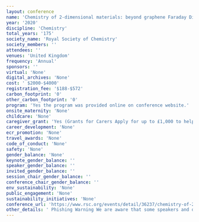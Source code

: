 ```yaml
---
layout: conference 
name: 'Chemistry of 2-dimensional materials: beyond graphene Faraday Discussion'
year: '2020'
discipline: 'Chemistry'
total_years: '175'
society_name: 'Royal Society of Chemistry'
society_members: ''
attendees: ''
venues: 'United Kingdom'
frequency: 'Annual'
sponsors: ''
virtual: 'None'
digital_archives: 'None'
cost: ' $2000-$4000'
registration_fee: '$188-$572'
carbon_footprint: '0'
other_carbon_footprint: '0'
program: 'Yes the program was provided online on conference website.'
onsite_maternity: 'None'
childcare: 'None'
caregiver_grant: 'Yes (Grants for Carers Apply for up to £1,000 to help cover caring costs Caring responsibilities are wide and varied, but we know they can sometimes be hard to balance alongside your career. With our Grants for Carers, you can apply for up to £1,000 per year to help you attend a chemistry-related meeting, conference or workshop or a professional development event. This money would be used to cover any additional costs you incur, paying for care that you usually provide.  Each application will be assessed on its own merits Every carers responsibilities are different, so we are committed to assessing each application individually. However, by way of guidance, the kinds of expenses that we will consider funding include:      extra home help or nursing care for a dependant whilst you will not be present     additional medical/respite care for a dependant whilst you will not be present     travel expenses to allow a relative to accompany you in order to care for your dependants whilst you attend a meeting or event     extended hours with a care worker/childminder/play scheme to allow you to return home later than normal.  You are eligible to apply if:     you are a chemist     you will incur additional caring expenses while attending a chemistry-related meeting, conference, workshop or professional development event     you will use these funds to cover the cost of care that you usually provide     you are based in the UK or Ireland or if not, you will normally have held three years RSC membership (either past or current). We have designed the process to be straightforward and will ask you to provide brief details of the event and a description of how the grant will be used. We aim to respond to you within six weeks of your application.  To apply please complete the Grants for Carers application form. Multiple applications, up to the maximum value of £1,000 per year, will be considered. All applications will be individually assessed at our discretion. Please note that, if you receive a grant, you will need to complete a Grants for Carers return form and submit receipts after your attendance at the event.   Addressing inequality These grants have been introduced following the Royal Society of Chemistry’s Breaking the barriers report which found that 78percent of chemists working in UK academia felt that managing parenting and/or caring responsibilities had an impact on women’s retention and progression. However, applications to this fund are not limited to female scientists – anyone with caring responsibilities is welcome to apply. These grants have been supported by the Royal Society of Chemistry’s Chemists’ Community Fund. '
career_development: 'None'
ecr_promotion: 'None'
travel_awards: 'None'
code_of_conduct: 'None'
safety: 'None'
gender_balance: 'None'
keynote_gender_balance: ''
speaker_gender_balance: ''
invited_gender_balance: ''
session_chair_gender_balance: ''
conference_chair_gender_balance: ''
env_sustainability: 'None'
public_engagement: 'None'
sustainability_initiatives: 'None'
conference_url: 'https://www.rsc.org/events/detail/36237/chemistry-of-2-dimensional-materials-beyond-graphene-faraday-discussion'
other_details: ' Phishing Warning We are aware that some speakers and delegates have been approached by companies claiming to operate on behalf of the Royal Society of Chemistry to book their travel and accommodation for our conferences. Please note that whilst we do sometimes work with accommodation providers in order to facilitate hotel bookings, they would never approach you in the first instance. Details of accommodation providers that we are working with are in the ‘accommodation’ section of this webpage. If you are unsure about an e-mail / phone call you receive, please contact us and do not provide any credit card details or personal information. '
---
```

